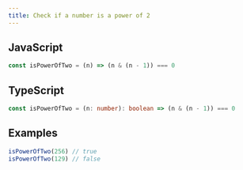 ```yaml
---
title: Check if a number is a power of 2
---
```


## JavaScript
```js
const isPowerOfTwo = (n) => (n & (n - 1)) === 0
```

## TypeScript
```ts
const isPowerOfTwo = (n: number): boolean => (n & (n - 1)) === 0
```

## Examples
```js
isPowerOfTwo(256) // true
isPowerOfTwo(129) // false
```
